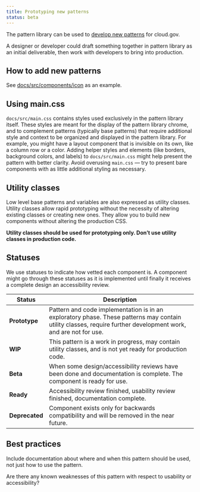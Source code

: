 ```yaml
---
title: Prototyping new patterns
status: beta
---
```


The pattern library can be used to [develop new
patterns](https://github.com/18F/cg-style/blob/master/README.md) for cloud.gov.

A designer or developer could draft something together in pattern library as
an initial deliverable, then work with developers to bring into production.


## How to add new patterns

See
[docs/src/components/icon](https://github.com/18F/cg-style/tree/master/docs/src/components/icon)
as an example.


## Using main.css

`docs/src/main.css` contains styles used exclusively in the pattern library itself. These styles are meant for the display of the pattern library chrome, and to complement patterns (typically base patterns) that require additional style and context to be organized and displayed in the pattern library. For example, you might have a layout component that is invisible on its own, like a column row or a color. Adding helper styles and elements (like borders, background colors, and labels) to `docs/src/main.css` might help present the pattern with better clarity. Avoid overusing `main.css` — try to present bare components with as little additional styling as necessary.


## Utility classes

Low level base patterns and variables are also expressed as utility classes. Utility classes allow rapid prototyping without the necessity of altering existing classes or creating new ones. They allow you to build new components without altering the production CSS.

**Utility classes should be used for prototyping only. Don’t use utility classes in production code.**


## Statuses

We use statuses to indicate how vetted each component is. A component might go
through these statuses as it is implemented until finally it receives a complete
design an accessibility review.

| Status | Description |
| -------- | ---------------- |
| **Prototype** | Pattern and code implementation is in an exploratory phase. These patterns may contain utility classes, require further development work, and are not for use. |
| **WIP** | This pattern is a work in progress, may contain utility classes, and is not yet ready for production code. |
| **Beta** | When some design/accessibility reviews have been done and documentation is complete. The component is ready for use. |
| **Ready** | Accessibility review finished, usability review finished, documentation complete. |
| **Deprecated** | Component exists only for backwards compatibility and will be removed in the near future. |


## Best practices

Include documentation about where and when this pattern should be used, not just
how to use the pattern.

Are there any known weaknesses of this pattern with respect to usability or
accessibility?
